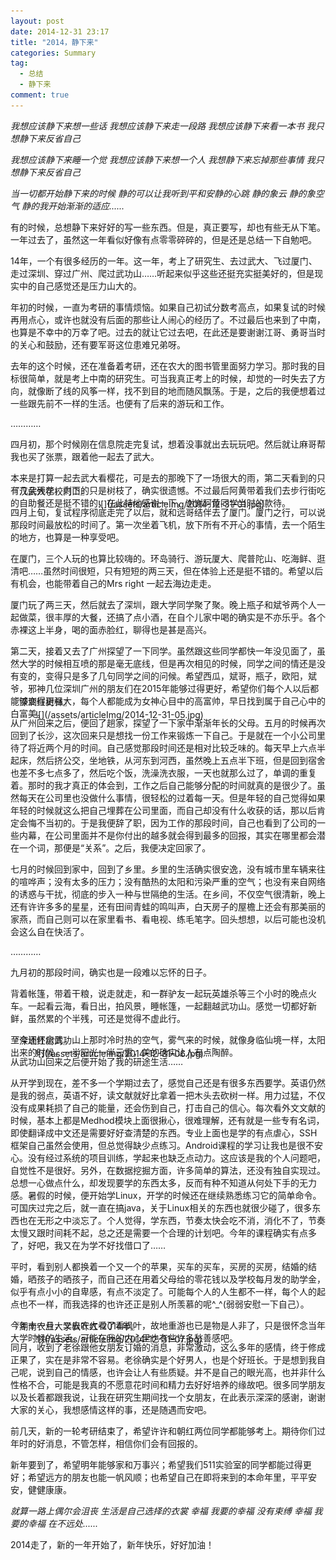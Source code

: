 ```yaml
---
layout: post
date: 2014-12-31 23:17
title: "2014，静下来"
categories: Summary
tag:
  - 总结
  - 静下来
comment: true
---
```


_我想应该静下来想一些话_
_我想应该静下来走一段路_
_我想应该静下来看一本书_
_我只想静下来反省自己_

<!-- more -->

_我想应该静下来睡一个觉_ 
_我想应该静下来想一个人_
_我想静下来忘掉那些事情_
_我只想静下来反省自己_

_当一切都开始静下来的时候_ 
_静的可以让我听到平和安静的心跳_ 
_静的象云_
_静的象空气_ 
_静的我开始渐渐的适应......_


有的时候，总想静下来好好的写一些东西。但是，真正要写，却也有些无从下笔。一年过去了，虽然这一年看似好像有点零零碎碎的，但是还是总结一下自勉吧。

14年，一个有很多经历的一年。这一年，考上了研究生、去过武大、飞过厦门、走过深圳、穿过广州、爬过武功山……听起来似乎这些还挺充实挺美好的，但是现实中的自己感觉还是压力山大的。 

年初的时候，一直为考研的事情烦恼。如果自己初试分数考高点，如果复试的时候再用点心，或许也就没有后面的那些让人闹心的经历了。不过最后也来到了中南，也算是不幸中的万幸了吧。过去的就让它过去吧，在此还是要谢谢江哥、勇哥当时的关心和鼓励，还有要军哥这位患难兄弟呀。

去年的这个时候，还在准备着考研，还在农大的图书管里面努力学习。那时我的目标很简单，就是考上中南的研究生。可当我真正考上的时候，却觉的一时失去了方向，就像断了线的风筝一样，找不到目的地而随风飘荡。于是，之后的我便想着过一些跟先前不一样的生活。也便有了后来的游玩和工作。 

………… 

四月初，那个时候刚在信息院走完复试，想着没事就出去玩玩吧。然后就让麻哥帮我也买了张票，跟着他一起去了武大。

本来是打算一起去武大看樱花，可是去的那晚下了一场很大的雨，第二天看到的只有几朵残花，剩下的只是树枝了，确实很遗憾。不过最后阿黄带着我们去步行街吃的自助餐还是挺不错的，在此特地感谢一下，谢谢阿黄同学当时的款待。 

<div style="margin-left:140px; margin-right:40px;margin-top:-30px;margin-bottom:-40px">
![](/assets/articleImg/2014-12-31-01.jpg)
</div>
<div class="caption">『汉武大学校门口』</div>

四月上旬，复试程序彻底走完了以后，就和远哥结伴去了厦门。厦门之行，可以说那段时间最放松的时间了。第一次坐着飞机，放下所有不开心的事情，去一个陌生的地方，也算是一种享受吧。 

在厦门，三个人玩的也算比较嗨的。环岛骑行、游玩厦大、爬普陀山、吃海鲜、逛清吧……虽然时间很短，只有短短的两三天，但在体验上还是挺不错的。希望以后有机会，也能带着自己的Mrs right 一起去海边走走。

厦门玩了两三天，然后就去了深圳，跟大学同学聚了聚。晚上瓶子和斌爷两个人一起做菜，很丰厚的大餐，还搞了点小酒，在自个儿家中喝的确实是不亦乐乎。各个赤裸这上半身，喝的面赤脸红，聊得也是甚是高兴。

第二天，接着又去了广州探望了一下同学。虽然跟这些同学都快一年没见面了，虽然大学的时候相互喷的那是毫无底线，但是再次相见的时候，同学之间的情还是没有变的，变得只是多了几句同学之间的问候。希望西瓜，斌哥，瓶子，欧阳，斌爷，邪神几位深圳广州的朋友们在2015年能够过得更好，希望你们每个人以后都能够变得更强大，每个人都能成为女神心目中的高富帅，早日找到属于自己心中的白富美。

<div style="margin-left:40px; margin-right:40px;margin-top:-30px;margin-bottom:-40px">
![](/assets/articleImg/2014-12-31-05.jpg)
</div>
<div class="caption">『深圳红树林』</div>


从广州回来之后，便回了趟家，探望了一下家中渐渐年长的父母。五月的时候再次回到了长沙，这次回来只是想找一份工作来锻炼一下自己。于是就在一个小公司里待了将近两个月的时间。自己感觉那段时间还是相对比较乏味的。每天早上六点半起床，然后挤公交，坐地铁，从河东到河西，虽然晚上五点半下班，但是回到宿舍也差不多七点多了，然后吃个饭，洗澡洗衣服，一天也就那么过了，单调的重复着。那时的我才真正的体会到，工作之后自己能够分配的时间就真的是很少了。虽然每天在公司里也没做什么事情，很轻松的过着每一天。但是年轻的自己觉得如果年轻的时候就这么把自己埋葬在公司里面，而自己却没有什么收获的话，那以后肯定会悔不当初的。于是我便辞了职，因为工作的那段时间，自己也看到了公司的一些内幕，在公司里面并不是你付出的越多就会得到最多的回报，其实在哪里都会潜在一个词，那便是“关系”。之后，我便决定回家了。

七月的时候回到家中，回到了乡里。乡里的生活确实很安逸，没有城市里车辆来往的喧哗声；没有太多的压力；没有酷热的太阳和污染严重的空气；也没有来自网络的诱惑与干扰，彻底的步入一种与世隔绝的生活。在乡间，不仅空气很清新，晚上还有许许多多的星星，还有田间青蛙的鸣叫声，白天房子的屋檐上还会有那美丽的家燕，而自己则可以在家里看书、看电视、练毛笔字。回头想想，以后可能也没机会这么自在快活了。

………… 

九月初的那段时间，确实也是一段难以忘怀的日子。

背着帐篷，带着干粮，说走就走，和一群驴友一起玩英雄杀等三个小时的晚点火车。一起看云海，看日出，拍风景，睡帐篷，一起翻越武功山。感觉一切都好新鲜，虽然累的个半残，可还是觉得不虚此行。  

至今还怀念武功山上那时冷时热的空气，雾气来的时候，就像身临仙境一样，太阳出来的时候，一半阳光一半云雾，美的确实让人有点陶醉。     

<div style="margin-left:40px; margin-right:40px;margin-top:-30px;margin-bottom:-40px">
![](/assets/articleImg/2014-12-31-06.jpg)
</div>
<div class="caption">『深圳红树湾』</div>    

从武功山回来之后便开始了我的研途生活……

从开学到现在，差不多一个学期过去了，感觉自己还是有很多东西要学。英语仍然是我的弱点，英语不好，读文献就好比拿着一把木头去砍树一样。用力过猛，不仅没有成果耗损了自己的能量，还会伤到自己，打击自己的信心。每次看外文文献的时候，基本上都是Medhod模块上面很揪心，很难理解，还有就是一些专有名词，即使翻译成中文还是需要好好查清楚的东西。专业上面也是学的有点虐心，SSH框架自己虽然会使用，但总觉得缺少点练习。Android课程的学习让我也是很不安心。没有经过系统的项目训练，学起来也缺乏点动力。这应该是我的个人问题吧，自觉性不是很好。另外，在数据挖掘方面，许多简单的算法，还没有独自实现过。总想一心做点什么，却发现要学的东西太多，反而有种不知道从何处下手的无力感。暑假的时候，便开始学Linux，开学的时候还在继续熟悉练习它的简单命令。可国庆过完之后，就一直在搞java，关于Linux相关的东西也就很少碰了，很多东西也在无形之中淡忘了。个人觉得，学东西，节奏太快会吃不消，消化不了，节奏太慢又跟时间耗不起，总之还是需要一个合理的计划吧。今年的课程确实有点多了，好吧，我又在为学不好找借口了…… 

平时，看到别人都换着一个又一个的苹果，买车的买车，买房的买房，结婚的结婚，晒孩子的晒孩子，而自己还在用着父母给的零花钱以及学校每月发的助学金，似乎有点小小的自卑感，有点不淡定了。可能每个人的人生都不一样，每个人的起点也不一样，而我选择的也许还正是别人所羡慕的呢^_^(弱弱安慰一下自己）。

今年十一月，又去农大看了看枫叶，故地重游也已是物是人非了，只是很怀念当年大学时候的生活。可能在我的内心里也有些许多愁善感吧。

<div style="margin-left:40px; margin-right:40px;margin-top:-30px;margin-bottom:-40px">
![](/assets/articleImg/2014-12-31-07.jpg)
</div>
<div class="caption">『湖南农业大学枫叶红-2014年』</div>

同月，收到了老徐跟他女朋友订婚的消息，非常激动，这么多年的感情，终于修成正果了，实在是非常不容易。老徐确实是个好男人，也是个好班长。于是想到我自己呢，说到自己的情感，也许会让人有些质疑。并不是自己的眼光高，也并非什么性格不合，可能是我真的不愿意花时间和精力去好好培养的缘故吧。很多同学朋友以及长着都跟我说，让我在研究生期间找一个女朋友，在此表示深深的感谢，谢谢大家的关心，我想感情这样的事，还是随遇而安吧。 

前几天，新的一轮考研结束了，希望许许和朝红两位同学都能够考上。期待你们过年时的好消息，不管怎样，相信你们会有回报的。 

新年要到了，希望明年能够家和万事兴；希望我们511实验室的同学都能过得更好；希望远方的朋友也能一帆风顺；也希望自己在即将来到的本命年里，平平安安，健健康康。 

_就算一路上偶尔会沮丧_
_生活是自己选择的衣裳_
_幸福 我要的幸福 没有束缚_
_幸福 我要的幸福 在不远处......_

2014走了，新的一年开始了，新年快乐，好好加油！
